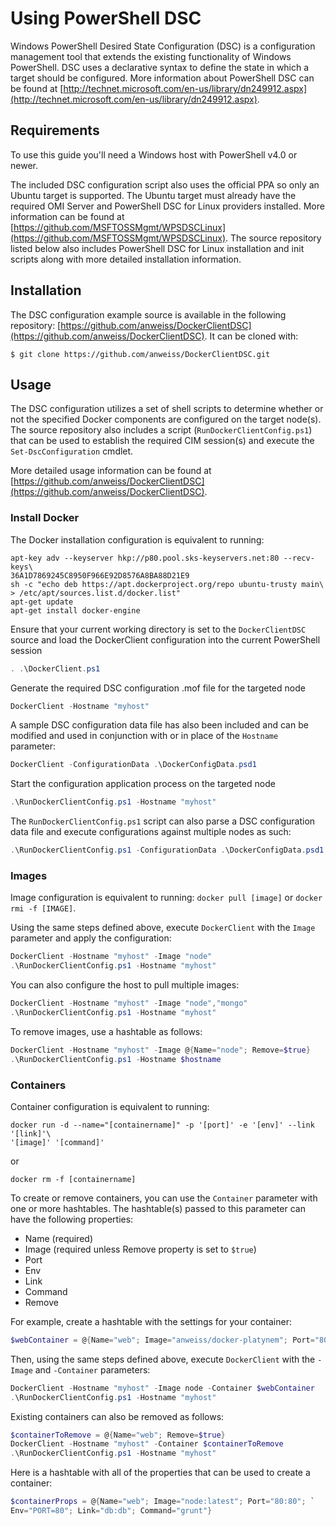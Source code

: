 <!--[metadata]>
+++
aliases = ["/engine/articles/dsc/"]
title = "PowerShell DSC Usage"
description = "Using DSC to configure a new Docker host"
keywords = ["powershell, dsc, installation, usage, docker,  documentation"]
[menu.main]
parent = "engine_admin"
+++
<![end-metadata]-->

# Using PowerShell DSC

Windows PowerShell Desired State Configuration (DSC) is a configuration
management tool that extends the existing functionality of Windows PowerShell.
DSC uses a declarative syntax to define the state in which a target should be
configured. More information about PowerShell DSC can be found at
[http://technet.microsoft.com/en-us/library/dn249912.aspx](http://technet.microsoft.com/en-us/library/dn249912.aspx).

## Requirements

To use this guide you'll need a Windows host with PowerShell v4.0 or newer.

The included DSC configuration script also uses the official PPA so
only an Ubuntu target is supported. The Ubuntu target must already have the
required OMI Server and PowerShell DSC for Linux providers installed. More
information can be found at [https://github.com/MSFTOSSMgmt/WPSDSCLinux](https://github.com/MSFTOSSMgmt/WPSDSCLinux).
The source repository listed below also includes PowerShell DSC for Linux
installation and init scripts along with more detailed installation information.

## Installation

The DSC configuration example source is available in the following repository:
[https://github.com/anweiss/DockerClientDSC](https://github.com/anweiss/DockerClientDSC). It can be cloned with:

    $ git clone https://github.com/anweiss/DockerClientDSC.git

## Usage

The DSC configuration utilizes a set of shell scripts to determine whether or
not the specified Docker components are configured on the target node(s). The
source repository also includes a script (`RunDockerClientConfig.ps1`) that can
be used to establish the required CIM session(s) and execute the
`Set-DscConfiguration` cmdlet.

More detailed usage information can be found at
[https://github.com/anweiss/DockerClientDSC](https://github.com/anweiss/DockerClientDSC).

### Install Docker
The Docker installation configuration is equivalent to running:

```
apt-key adv --keyserver hkp://p80.pool.sks-keyservers.net:80 --recv-keys\
36A1D7869245C8950F966E92D8576A8BA88D21E9
sh -c "echo deb https://apt.dockerproject.org/repo ubuntu-trusty main\
> /etc/apt/sources.list.d/docker.list"
apt-get update
apt-get install docker-engine
```

Ensure that your current working directory is set to the `DockerClientDSC`
source and load the DockerClient configuration into the current PowerShell
session

```powershell
. .\DockerClient.ps1
```

Generate the required DSC configuration .mof file for the targeted node

```powershell
DockerClient -Hostname "myhost"
```

A sample DSC configuration data file has also been included and can be modified
and used in conjunction with or in place of the `Hostname` parameter:

```powershell
DockerClient -ConfigurationData .\DockerConfigData.psd1
```

Start the configuration application process on the targeted node

```powershell
.\RunDockerClientConfig.ps1 -Hostname "myhost"
```

The `RunDockerClientConfig.ps1` script can also parse a DSC configuration data
file and execute configurations against multiple nodes as such:

```powershell
.\RunDockerClientConfig.ps1 -ConfigurationData .\DockerConfigData.psd1
```

### Images
Image configuration is equivalent to running: `docker pull [image]` or
`docker rmi -f [IMAGE]`.

Using the same steps defined above, execute `DockerClient` with the `Image`
parameter and apply the configuration:

```powershell
DockerClient -Hostname "myhost" -Image "node"
.\RunDockerClientConfig.ps1 -Hostname "myhost"
```

You can also configure the host to pull multiple images:

```powershell
DockerClient -Hostname "myhost" -Image "node","mongo"
.\RunDockerClientConfig.ps1 -Hostname "myhost"
```

To remove images, use a hashtable as follows:

```powershell
DockerClient -Hostname "myhost" -Image @{Name="node"; Remove=$true}
.\RunDockerClientConfig.ps1 -Hostname $hostname
```

### Containers
Container configuration is equivalent to running:

```
docker run -d --name="[containername]" -p '[port]' -e '[env]' --link '[link]'\
'[image]' '[command]'
```
or

```
docker rm -f [containername]
```

To create or remove containers, you can use the `Container` parameter with one
or more hashtables. The hashtable(s) passed to this parameter can have the
following properties:

- Name (required)
- Image (required unless Remove property is set to `$true`)
- Port
- Env
- Link
- Command
- Remove

For example, create a hashtable with the settings for your container:

```powershell
$webContainer = @{Name="web"; Image="anweiss/docker-platynem"; Port="80:80"}
```

Then, using the same steps defined above, execute
`DockerClient` with the `-Image` and `-Container` parameters:

```powershell
DockerClient -Hostname "myhost" -Image node -Container $webContainer
.\RunDockerClientConfig.ps1 -Hostname "myhost"
```

Existing containers can also be removed as follows:

```powershell
$containerToRemove = @{Name="web"; Remove=$true}
DockerClient -Hostname "myhost" -Container $containerToRemove
.\RunDockerClientConfig.ps1 -Hostname "myhost"
```

Here is a hashtable with all of the properties that can be used to create a
container:

```powershell
$containerProps = @{Name="web"; Image="node:latest"; Port="80:80"; `
Env="PORT=80"; Link="db:db"; Command="grunt"}
```
